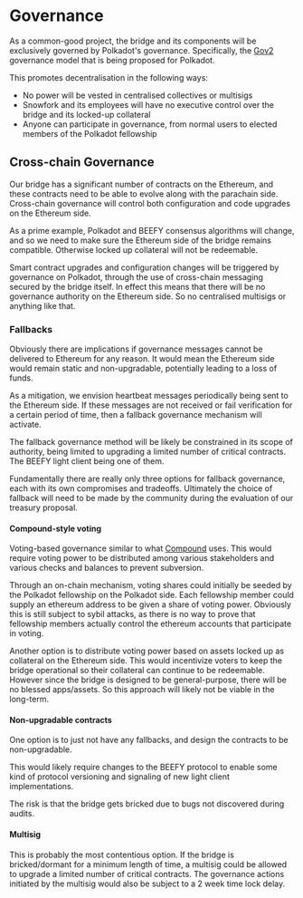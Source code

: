 # Governance

As a common-good project, the bridge and its components will be exclusively governed by Polkadot's governance. Specifically, the [Gov2](https://polkadot.network/blog/gov2-polkadots-next-generation-of-decentralised-governance/) governance model that is being proposed for Polkadot.

This promotes decentralisation in the following ways:

* No power will be vested in centralised collectives or multisigs
* Snowfork and its employees will have no executive control over the bridge and its locked-up collateral
* Anyone can participate in governance, from normal users to elected members of the Polkadot fellowship

## Cross-chain Governance

Our bridge has a significant number of contracts on the Ethereum, and these contracts need to be able to evolve along with the parachain side. Cross-chain governance will control both configuration and code upgrades on the Ethereum side.

As a prime example, Polkadot and BEEFY consensus algorithms will change, and so we need to make sure the Ethereum side of the bridge remains compatible. Otherwise locked up collateral will not be redeemable.

Smart contract upgrades and configuration changes will be triggered by governance on Polkadot, through the use of cross-chain messaging secured by the bridge itself. In effect this means that there will be no governance authority on the Ethereum side. So no centralised multisigs or anything like that.

### Fallbacks

Obviously there are implications if governance messages cannot be delivered to Ethereum for any reason. It would mean the Ethereum side would remain static and non-upgradable, potentially leading to a loss of funds.

As a mitigation, we envision heartbeat messages periodically being sent to the Ethereum side. If these messages are not received or fail verification for a certain period of time, then a fallback governance mechanism will activate.

The fallback governance method will be likely be constrained in its scope of authority, being limited to upgrading a limited number of critical contracts. The BEEFY light client being one of them.&#x20;

Fundamentally there are really only three options for fallback governance, each with its own compromises and tradeoffs. Ultimately the choice of fallback will need to be made by the community during the evaluation of our treasury proposal.

#### Compound-style voting

Voting-based governance similar to what [Compound](https://docs.compound.finance/v2/governance/) uses. This would require voting power to be distributed among various stakeholders and various checks and balances to prevent subversion.

Through an on-chain mechanism, voting shares could initially be seeded by the Polkadot fellowship on the Polkadot side. Each fellowship member could supply an ethereum address to be given a share of voting power. Obviously this is still subject to sybil attacks, as there is no way to prove that fellowship members actually control the ethereum accounts that participate in voting.

Another option is to distribute voting power based on assets locked up as collateral on the Ethereum side. This would incentivize voters to keep the bridge operational so their collateral can continue to be redeemable. However since the bridge is designed to be general-purpose, there will be no blessed apps/assets. So this approach will likely not be viable in the long-term.

#### Non-upgradable contracts

One option is to just not have any fallbacks, and design the contracts to be non-upgradable.

This would likely require changes to the BEEFY protocol to enable some kind of protocol versioning and signaling of new light client implementations.

The risk is that the bridge gets bricked due to bugs not discovered during audits.

#### Multisig

This is probably the most contentious option. If the bridge is bricked/dormant for a minimum length of time, a multisig could be allowed to upgrade a limited number of critical contracts. The governance actions initiated by the multisig would also be subject to a 2 week time lock delay.
